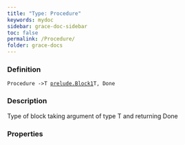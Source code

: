 ```yaml
---
title: "Type: Procedure"
keywords: mydoc
sidebar: grace-doc-sidebar
toc: false
permalink: /Procedure/
folder: grace-docs
---
```


### Definition
`Procedure ->T `[`prelude.Block1`]({{site.baseurl}}/404)`T, Done`

### Description
Type of block taking argument of type T and returning Done

### Properties
